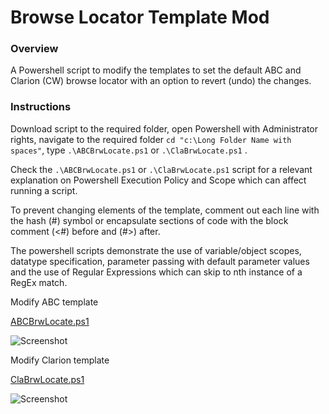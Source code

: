 # Browse Locator Template Mod

### Overview 

A Powershell script to modify the templates to set the default ABC and Clarion (CW) browse locator with an option to revert (undo) the changes.


### Instructions

Download script to the required folder, open Powershell with Administrator rights, navigate to the required folder ```cd "c:\Long Folder Name with spaces"```, type ```.\ABCBrwLocate.ps1``` or ```.\ClaBrwLocate.ps1``` .

Check the ```.\ABCBrwLocate.ps1``` or ```.\ClaBrwLocate.ps1``` script for a relevant explanation on Powershell Execution Policy and Scope which can affect running a script.

To prevent changing elements of the template, comment out each line with the hash (#) symbol or encapsulate sections of code with the block comment (<#) before and (#>) after.

The powershell scripts demonstrate the use of variable/object scopes, datatype specification, parameter passing with default parameter values and the use of Regular Expressions which can skip to nth instance of a RegEx match.

Modify ABC template 

[ABCBrwLocate.ps1](/ABCBrwLocate.ps1)

![Screenshot](https://github.com/Intelligent-Silicon/Clarion-Template-Customisation/tree/main/ABCBrwLocate.png)


Modify Clarion template

[ClaBrwLocate.ps1](/ClaBrwLocate.ps1)

![Screenshot](https://github.com/Intelligent-Silicon/Clarion-Template-Customisation/tree/main/ClaBrwLocate.png)




